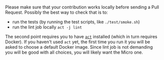 Please make sure that your contribution works locally before sending a Pull Request.
Possibly the best way to check that is to:
- run the tests (by running the test scripts, like `./test/smoke.sh`)
- run the lint job locally `act -j lint`

The second point requires you to have [`act`](https://github.com/nektos/act) installed (which in turn requires Docker).
If you haven't used `act` yet, the first time you run it you will be asked to choose a default Docker image.
Since lint job is not demanding you will be good with all choices, you will likely want the Micro one.
